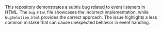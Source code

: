 This repository demonstrates a subtle bug related to event listeners in HTML.  The `bug.html` file showcases the incorrect implementation, while `bugSolution.html` provides the correct approach.  The issue highlights a less common mistake that can cause unexpected behavior in event handling.